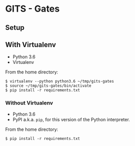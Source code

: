 GITS - Gates
============

## Setup
## With Virtualenv

* Python 3.6
* Virtualenv

From the home directory:

```
$ virtualenv --python python3.6 ~/tmp/gits-gates
$ source ~/tmp/gits-gates/bin/activate
$ pip install -r requirements.txt
```

### Without Virtualenv

* Python 3.6
* PyPI a.k.a. `pip`, for this version of the Python interpreter.

From the home directory:

```
$ pip install -r requirements.txt
```
